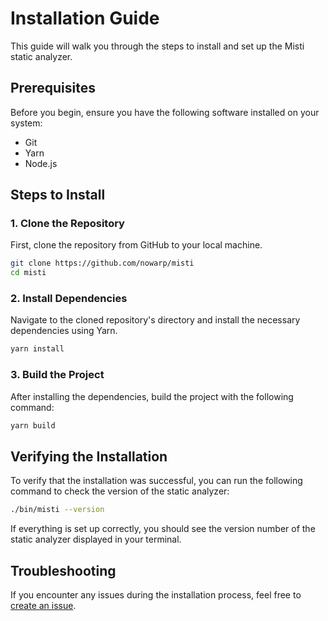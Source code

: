 # Installation Guide
This guide will walk you through the steps to install and set up the Misti static analyzer.

## Prerequisites
Before you begin, ensure you have the following software installed on your system:
- Git
- Yarn
- Node.js

## Steps to Install

### 1. Clone the Repository

First, clone the repository from GitHub to your local machine.

```bash
git clone https://github.com/nowarp/misti
cd misti
```

### 2. Install Dependencies

Navigate to the cloned repository's directory and install the necessary dependencies using Yarn.

```bash
yarn install
```

### 3. Build the Project

After installing the dependencies, build the project with the following command:

```bash
yarn build
```

## Verifying the Installation

To verify that the installation was successful, you can run the following command to check the version of the static analyzer:

```bash
./bin/misti --version
```

If everything is set up correctly, you should see the version number of the static analyzer displayed in your terminal.

## Troubleshooting

If you encounter any issues during the installation process, feel free to [create an issue](https://github.com/nowarp/misti/issues/new).
